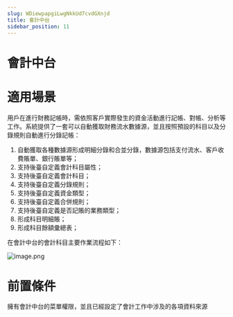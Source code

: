 ```yaml
---
slug: WDiewpapgiLwgNkkUd7cvdGXnjd
title: 會計中台
sidebar_position: 11
---
```



# 會計中台


# 適用場景


用戶在進行財務記帳時，需依照客戶實際發生的資金活動進行記帳、對帳、分析等工作。系統提供了一套可以自動獲取財務流水數據源，並且按照預設的科目以及分錄規則自動進行分錄記帳：

1. 自動獲取各種數據源形成明細分錄和合並分錄，數據源包括支付流水、客戶收費賬單、銀行賬單等；
2. 支持後臺自定義會計科目屬性；
3. 支持後臺自定義會計科目；
4. 支持後臺自定義分錄規則；
5. 支持後臺自定義資金類型；
6. 支持後臺自定義合併規則；
7. 支持後臺自定義是否記賬的業務類型；
8. 形成科目明細賬；
9. 形成科目餘額彙總表；

在會計中台的會計科目主要作業流程如下：


![image.png](/assets/c831ea98d37edb77cf39c280fffd1163.png)


# 前置條件


擁有會計中台的菜單權限，並且已經設定了會計工作中涉及的各項資料來源

